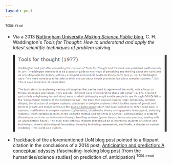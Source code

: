```yaml
---
layout: post
---
```

<sup>`TODO:find`</sup>

- Via a 2013 [Nottingham University _Making Science Public_ blog](http://blogs.nottingham.ac.uk/makingsciencepublic/2013/12/15/tools-for-thinking-about-an-increasingly-complex-world/), C. H. Waddington's _Tools for Thought: How to understand and apply the latest scientific techniques of problem solving_

  ![](https://raw.githubusercontent.com/lmmx/shots/master/2016/Jul/c-h-waddington-tools-for-thought.png)

- Trackback of the aforementioned UoN blog post pointed to a flippant citation in the conclusions of a 2014 post, [Anticipation and prediction: A conceptual odyssey](https://blogs.nottingham.ac.uk/makingsciencepublic/2014/09/07/anticipation-and-prediction-a-conceptual-odyssey/) (fascinating-looking blog post [from the humanities/science studies] on prediction cf. anticipation) <sup>`TODO:read`</sup>
